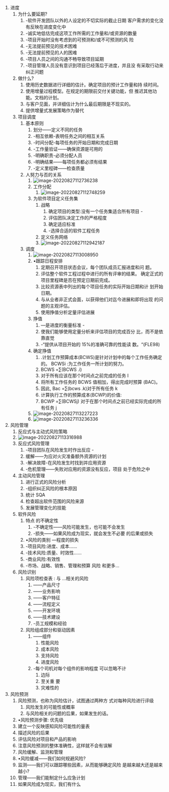 1. 进度
   1. 为什么要延期? 
      1. -软件开发团队以外的人设定的不切实际的截止日期 客户需求的变化没有反映在进度变化中 
      2. -诚实地低估完成这项工作所需的工作量和/或资源的数量
      3.  -项目开始时没有考虑到的可预测和/或不可预测的风 险 
      4. -无法提前预见的技术困难
      5.  -无法提前预见的人的困难 
      6. -项目人员之间的沟通不畅导致项目延期
      7.  -项目管理人员没有意识到项目已经落后于进度，并且没 有采取行动来纠正问题
   2. 做什么? 
      1. 使用历史数据进行详细的估计。确定项目的预计工作量和持 续时间。
      2. 使用增量过程模型。在规定的期限前交付关键功能，但 推迟其他功能。文档的计划。 
      3.  与客户见面，并详细估计为什么最后期限是不现实的。 
      4. 提供增量式发展策略作为替代
   3. 项目调度
      1. 基本原则 
         1. 划分——定义不同的任务
         2.  -相互依赖-表明任务之间的相互关系
         3.  -时间分配-每项任务的开始日期和完成日期 
         4. -工作量验证——确保资源是可用的
         5.  -明确职责-必须分配人员
         6.  -明确结果——每项任务都必须有结果 
         7. -定义里程碑——检查质量
      2. 人努力与否的关系
         1. ![image-20220827112736238](res/16.进度与风险控制/image-20220827112736238.png)
         2. 工作分配
            1. ![image-20220827112748259](res/16.进度与风险控制/image-20220827112748259.png)
         3. 为软件项目定义任务集
            1. 战略
               1. 确定项目的类型:没有一个任务集适合所有项目 -
               2. 评估团队决定工作的严格程度
               3.  确定适应标准 
               4. -选择合适的软件工程任务
            2.  定义任务网络
               1. ![image-20220827112942187](res/16.进度与风险控制/image-20220827112942187.png)
      3. 调度
         1. ![image-20220827113008950](res/16.进度与风险控制/image-20220827113008950.png)
         2. •跟踪日程安排 
            1. 定期召开项目状态会议，每个团队成员汇报进度和问 题。 
            2. 评估整个软件工程过程中进行的所有评审的结果。 确定正式的项目里程碑是否在预定日期前完成。
            3.  比较资源表中列出的每个项目任务的实际开始日期和计 划开始日期。 
            4. 与从业者非正式会面，以获得他们对迄今进展和即将出现 的问题的主观评估。 
            5. 使用挣值分析定量评估进展
         3. 挣值 
            1. —是进度的衡量标准 -
            2. 使我们能够使用定量分析来评估项目的完成百分 比，而不是依靠直觉 
            3. -“提供从项目开始的 15%的准确可靠的性能读 数。“(FLE98)
         4. 确定挣值 
            1. .计划工作预算成本(BCWS)是针对计划中的每个工作任务确定 的。 BCWSi :为工作任务一所计划的努力。 
            2. BCWS =∑(BCWS .i)
            3. 对于所有应该在那个时间点之前完成的任务 I 
            4. 将所有工作任务的 BCWS 值相加，得出完成时预算 (BAC)。
            5. 因此, Bac =∑(bcws .k)对于所有任务 k
            6. 计算执行工作的预算成本(BCWP)的价值:
            7. BCWP =∑(BCWSj) 对于在那个时间点之前已经实际完成的所有任务 j
         5. ![image-20220827113227223](res/16.进度与风险控制/image-20220827113227223.png)
         6. ![image-20220827113236336](res/16.进度与风险控制/image-20220827113236336.png)
2. 风险管理
   1. 反应式与主动式风险策略
   2. ![image-20220827113316988](res/16.进度与风险控制/image-20220827113316988.png)
   3. 反应式风险管理 
      1. -项目团队在风险发生时作出反应 -
      2. 缓解——为应对火灾准备额外资源的计划 
      3. -解决故障-在风险发生时找到并应用资源
      4.  -危机管理——失败对应用的资源没有反应，项目 处于危险之中
   4. 主动风险管理 
      1. 进行正式的风险分析 
      2. -组织纠正风险的根本原因
      3.  统计 SQA
      4.  检查超出软件范围的风险来源 
      5. 发展管理变化的技能
   5. 软件风险
      1. 特点 的不确定性 
         1. -不确定性——风险可能发生，也可能不会发生
         2.  -损失——如果风险成为现实，就会发生不必要 的后果或损失 
      2. •风险的类别 —程度的损失 
      3. -项目风险:进度、成本……
      4.  -技术风险:质量、时效性…… 
      5. -商业风险:有效性
      6. -市场、战略、销售、管理和预算 风险 和更多…
   6. 风险识别
      1. 风险项检查表 : 与 …相关的风险 
         1. ——产品尺寸 
         2. ——业务影响 
         3. ——客户特征 
         4. ——流程定义 
         5. ——开发环境 
         6. ——技术建设 
         7. -员工规模和经验
      2. 风险组成部分和驱动因素 
         1. ——组件 
            1. 性能风险 
            2. 成本风险
            3.  支持风险 
            4. 进度风险 
         2. -每个司机对每个组件的影响程度 可以忽略不计
            1.  边际 
            2. 至关重 要 
            3. 灾难性的
3. 风险预测
   1. 风险预测，也称为风险估计，试图通过两种方 式对每种风险进行评级 
      1. 风险发生的可能性或概率
      2. 与风险相关的问题的后果，如果发生的话。
   2.  •风险预测步骤: 优先级
      1. 建立一个反映感知风险可能性的量表
      2. 描述风险的后果 
      3. 评估风险对项目和产品的影响 
      4. 注意风险预测的整体准确性，这样就不会有误解
   3.  风险缓解、监测和管理
      1. •风险缓减——我们如何规避风险? 
      2. 监测——我们可以跟踪哪些因素，从而能够确定风险 是越来越大还是越来越小? 
      3. 管理——我们能制定什么应急计划 
      4. 如果风险成为现实，我们有什么